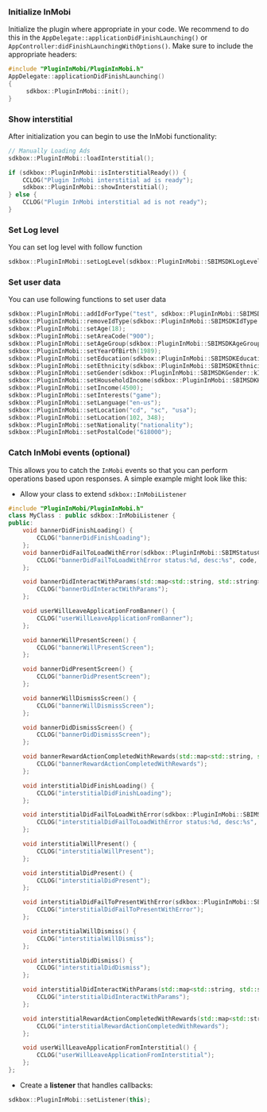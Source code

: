 ### Initialize InMobi
Initialize the plugin where appropriate in your code. We recommend to do this in the `AppDelegate::applicationDidFinishLaunching()` or `AppController:didFinishLaunchingWithOptions()`. Make sure to include the appropriate headers:
```cpp
#include "PluginInMobi/PluginInMobi.h"
AppDelegate::applicationDidFinishLaunching()
{
     sdkbox::PluginInMobi::init();
}
```

### Show interstitial
After initialization you can begin to use the InMobi functionality:
```cpp
// Manually Loading Ads
sdkbox::PluginInMobi::loadInterstitial();

if (sdkbox::PluginInMobi::isInterstitialReady()) {
    CCLOG("Plugin InMobi interstitial ad is ready");
    sdkbox::PluginInMobi::showInterstitial();
} else {
    CCLOG("Plugin InMobi interstitial ad is not ready");
}
```

### Set Log level
You can set log level with follow function
```cpp
sdkbox::PluginInMobi::setLogLevel(sdkbox::PluginInMobi::SBIMSDKLogLevel::kIMSDKLogLevelDebug);
```

### Set user data
You can use following functions to set user data
```cpp
sdkbox::PluginInMobi::addIdForType("test", sdkbox::PluginInMobi::SBIMSDKIdType::kIMSDKIdTypeLogin);
sdkbox::PluginInMobi::removeIdType(sdkbox::PluginInMobi::SBIMSDKIdType::kIMSDKIdTypeLogin);
sdkbox::PluginInMobi::setAge(18);
sdkbox::PluginInMobi::setAreaCode("900");
sdkbox::PluginInMobi::setAgeGroup(sdkbox::PluginInMobi::SBIMSDKAgeGroup::kIMSDKAgeGroupBetween18And20);
sdkbox::PluginInMobi::setYearOfBirth(1989);
sdkbox::PluginInMobi::setEducation(sdkbox::PluginInMobi::SBIMSDKEducation::kIMSDKEducationHighSchoolOrLess);
sdkbox::PluginInMobi::setEthnicity(sdkbox::PluginInMobi::SBIMSDKEthnicity::kIMSDKEthnicityHispanic);
sdkbox::PluginInMobi::setGender(sdkbox::PluginInMobi::SBIMSDKGender::kIMSDKGenderMale);
sdkbox::PluginInMobi::setHouseholdIncome(sdkbox::PluginInMobi::SBIMSDKHouseholdIncome::kIMSDKHouseholdIncomeBelow5kUSD);
sdkbox::PluginInMobi::setIncome(4500);
sdkbox::PluginInMobi::setInterests("game");
sdkbox::PluginInMobi::setLanguage("en-us");
sdkbox::PluginInMobi::setLocation("cd", "sc", "usa");
sdkbox::PluginInMobi::setLocation(102, 348);
sdkbox::PluginInMobi::setNationality("nationality");
sdkbox::PluginInMobi::setPostalCode("618000");
```

### Catch InMobi events (optional)
This allows you to catch the `InMobi` events so that you can perform operations based upon responses. A simple example might look like this:

* Allow your class to extend `sdkbox::InMobiListener`
```cpp
#include "PluginInMobi/PluginInMobi.h"
class MyClass : public sdkbox::InMobiListener {
public:
  	void bannerDidFinishLoading() {
        CCLOG("bannerDidFinishLoading");
    };
    void bannerDidFailToLoadWithError(sdkbox::PluginInMobi::SBIMStatusCode code, const std::string& description) {
        CCLOG("bannerDidFailToLoadWithError status:%d, desc:%s", code, description.c_str());
    };

    void bannerDidInteractWithParams(std::map<std::string, std::string> params) {
        CCLOG("bannerDidInteractWithParams");
    };

    void userWillLeaveApplicationFromBanner() {
        CCLOG("userWillLeaveApplicationFromBanner");
    };

    void bannerWillPresentScreen() {
        CCLOG("bannerWillPresentScreen");
    };

    void bannerDidPresentScreen() {
        CCLOG("bannerDidPresentScreen");
    };

    void bannerWillDismissScreen() {
        CCLOG("bannerWillDismissScreen");
    };

    void bannerDidDismissScreen() {
        CCLOG("bannerDidDismissScreen");
    };

    void bannerRewardActionCompletedWithRewards(std::map<std::string, std::string> rewards) {
        CCLOG("bannerRewardActionCompletedWithRewards");
    };

    void interstitialDidFinishLoading() {
        CCLOG("interstitialDidFinishLoading");
    };

    void interstitialDidFailToLoadWithError(sdkbox::PluginInMobi::SBIMStatusCode code, const std::string& description) {
        CCLOG("interstitialDidFailToLoadWithError status:%d, desc:%s", code, description.c_str());
    };

    void interstitialWillPresent() {
        CCLOG("interstitialWillPresent");
    };

    void interstitialDidPresent() {
        CCLOG("interstitialDidPresent");
    };

    void interstitialDidFailToPresentWithError(sdkbox::PluginInMobi::SBIMStatusCode code, const std::string& description) {
        CCLOG("interstitialDidFailToPresentWithError");
    };

    void interstitialWillDismiss() {
        CCLOG("interstitialWillDismiss");
    };

    void interstitialDidDismiss() {
        CCLOG("interstitialDidDismiss");
    };

    void interstitialDidInteractWithParams(std::map<std::string, std::string> params) {
        CCLOG("interstitialDidInteractWithParams");
    };

    void interstitialRewardActionCompletedWithRewards(std::map<std::string, std::string> rewards) {
        CCLOG("interstitialRewardActionCompletedWithRewards");
    };

    void userWillLeaveApplicationFromInterstitial() {
        CCLOG("userWillLeaveApplicationFromInterstitial");
    };
};
```

* Create a __listener__ that handles callbacks:
```cpp
sdkbox::PluginInMobi::setListener(this);
```

